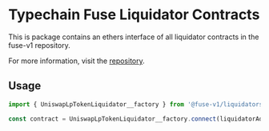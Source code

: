 # Typechain Fuse Liquidator Contracts

This is package contains an ethers interface of all liquidator contracts in the fuse-v1 repository.

For more information, visit the [repository](https://github.com/Rari-Capital/fuse-v1).
## Usage

```js
import { UniswapLpTokenLiquidator__factory } from '@fuse-v1/liquidators'

const contract = UniswapLpTokenLiquidator__factory.connect(liquidatorAddress, web3Provider)
```